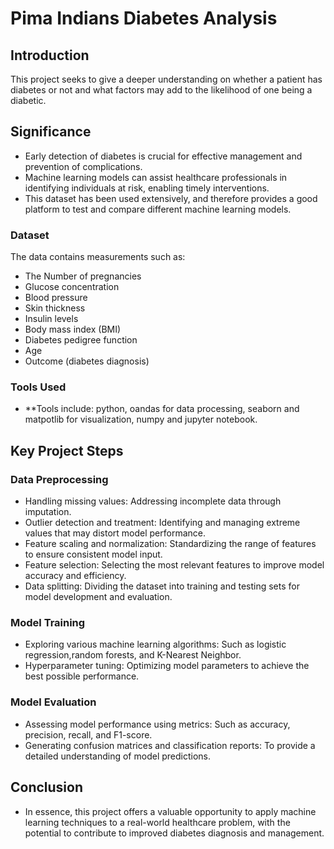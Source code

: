 # Pima Indians Diabetes Analysis

## Introduction

This project seeks to give a deeper understanding on whether a patient has diabetes or not and what factors may add to the likelihood of one being a diabetic.

## Significance
- Early detection of diabetes is crucial for effective management and prevention of complications.
- Machine learning models can assist healthcare professionals in identifying individuals at risk, enabling timely interventions.
- This dataset has been used extensively, and therefore provides a good platform to test and compare different machine learning models.

### Dataset
The data contains measurements such as: 
* The Number of pregnancies
* Glucose concentration
* Blood pressure
* Skin thickness
* Insulin levels
* Body mass index (BMI)
* Diabetes pedigree function
* Age
* Outcome (diabetes diagnosis)

### Tools Used

- **Tools include: python, oandas for data processing, seaborn and matpotlib for visualization, numpy and jupyter notebook.


## Key Project Steps
### Data Preprocessing
* Handling missing values: Addressing incomplete data through imputation.
* Outlier detection and treatment: Identifying and managing extreme values that may distort model performance.
* Feature scaling and normalization: Standardizing the range of features to ensure consistent model input.
* Feature selection: Selecting the most relevant features to improve model accuracy and efficiency.
* Data splitting: Dividing the dataset into training and testing sets for model development and evaluation.

### Model Training
* Exploring various machine learning algorithms: Such as logistic regression,random forests, and K-Nearest Neighbor.
* Hyperparameter tuning: Optimizing model parameters to achieve the best possible performance.

### Model Evaluation
* Assessing model performance using metrics: Such as accuracy, precision, recall, and F1-score.
* Generating confusion matrices and classification reports: To provide a detailed understanding of model predictions.

## Conclusion
- In essence, this project offers a valuable opportunity to apply machine learning techniques to a real-world healthcare problem, with the potential to contribute to improved diabetes diagnosis and management.